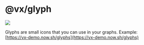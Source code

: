 # @vx/glyph

<a title="@vx/glyph npm downloads" href="https://www.npmjs.com/package/@vx/glyph">
  <img src="https://img.shields.io/npm/dm/@vx/glyph.svg?style=flat-square" />
</a>

Glyphs are small icons that you can use in your graphs. Example: [https://vx-demo.now.sh/glyphs](https://vx-demo.now.sh/glyphs)
